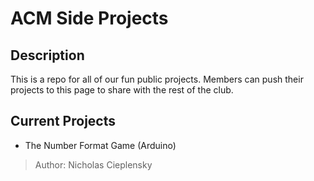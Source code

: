# ACM Side Projects

## Description
This is a repo for all of our fun public projects. Members can push their projects to this page to share with the rest of the club.

## Current Projects
- The Number Format Game (Arduino)
> Author: Nicholas Cieplensky
